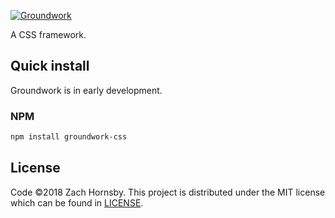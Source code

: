 [![Groundwork](https://cdn.rawgit.com/zachhornsby/Groundwork/a9221b56/images/groundwork-logo.svg)](https://github.com/zachhornsby/Groundwork)

A CSS framework.

## Quick install

Groundwork is in early development.

### NPM

```sh
npm install groundwork-css
```

## License

Code &copy;2018 Zach Hornsby. This project is distributed under the MIT license which can be found in [LICENSE](https://github.com/zachhornsby/Groundwork/blob/master/LICENSE).